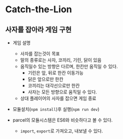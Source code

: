 # Catch-the-Lion

## 사자를 잡아라 게임 구현

-   게임 설명

    -   사자를 잡는것이 목표
    -   말의 종류로는 사자, 코끼리, 기린, 닭이 있음
    -   움직일수 있는 방향은 다르며, 한칸만 움직일 수 있다.
        -   기린은 앞, 뒤로 한칸 이동가능
        -   닭은 앞으로만 한칸
        -   코끼리는 대각선으로만 한칸
        -   사자는 모든 방향으로 움직일 수 있다.
    -   상대 플레이어의 사자를 잡으면 게임 종료

-   모듈설치(`npm install`)후 실행(`npm run dev`)
-   parcel의 모듈시스템은 ES6와 비슷하다고 볼 수 있다.
    -   `import`, `export`로 가져오고, 내보낼 수 있다.
